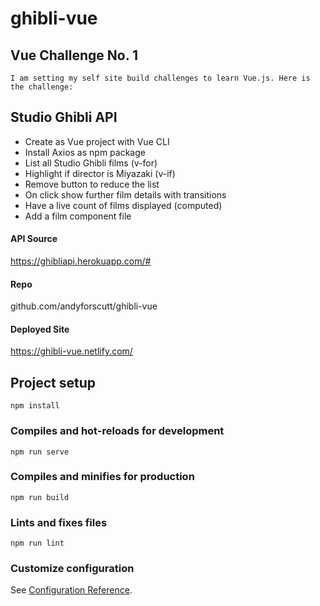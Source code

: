 # ghibli-vue

## Vue Challenge No. 1

```
I am setting my self site build challenges to learn Vue.js. Here is the challenge:
```

## Studio Ghibli API

- Create as Vue project with Vue CLI
- Install Axios as npm package
- List all Studio Ghibli films (v-for)
- Highlight if director is Miyazaki (v-if)
- Remove button to reduce the list
- On click show further film details with transitions
- Have a live count of films displayed (computed)
- Add a film component file

#### API Source

https://ghibliapi.herokuapp.com/#

#### Repo

github.com/andyforscutt/ghibli-vue

#### Deployed Site

https://ghibli-vue.netlify.com/

## Project setup

```
npm install
```

### Compiles and hot-reloads for development

```
npm run serve
```

### Compiles and minifies for production

```
npm run build
```

### Lints and fixes files

```
npm run lint
```

### Customize configuration

See [Configuration Reference](https://cli.vuejs.org/config/).

